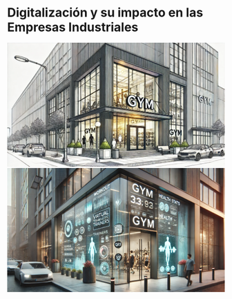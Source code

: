 
# Digitalización y su impacto en las Empresas Industriales
![Texto error](imagenes/gym.png)
![Texto error](imagenes/gymfuturo.png)